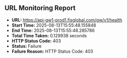 ## URL Monitoring Report

- **URL:** https://api-gw1-prod1.fisglobal.com/gw/v1/health
- **Start Time:** 2025-08-13T15:55:48.155848
- **End Time:** 2025-08-13T15:55:48.285786
- **Total Time Taken:** 0.129938 seconds
- **HTTP Status Code:** 403
- **Status:** Failure
- **Failure Reason:** HTTP Status Code: 403
